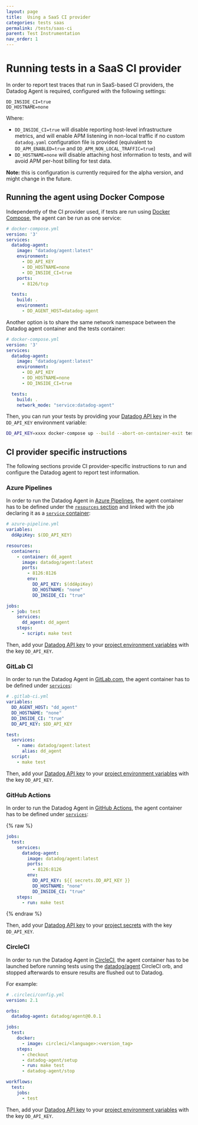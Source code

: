 ```yaml
---
layout: page
title:  Using a SaaS CI provider
categories: tests saas
permalink: /tests/saas-ci
parent: Test Instrumentation
nav_order: 1
---
```


# Running tests in a SaaS CI provider

In order to report test traces that run in SaaS-based CI providers, the Datadog Agent is required, configured with the following settings:

```
DD_INSIDE_CI=true
DD_HOSTNAME=none
```

Where:
* `DD_INSIDE_CI=true` will disable reporting host-level infrastructure metrics, and will enable APM listening in non-local traffic if no custom `datadog.yaml` configuration file is provided
(equivalent to `DD_APM_ENABLED=true` and `DD_APM_NON_LOCAL_TRAFFIC=true`)
* `DD_HOSTNAME=none` will disable attaching host information to tests, and will avoid APM per-host billing for test data.

**Note:** this is configuration is currently required for the alpha version, and might change in the future.


## Running the agent using Docker Compose

Independently of the CI provider used, if tests are run using [Docker Compose](https://docs.docker.com/compose/), the agent can be run as one service:

```yaml
# docker-compose.yml
version: '3'
services:
  datadog-agent:
    image: "datadog/agent:latest"
    environment:
      - DD_API_KEY
      - DD_HOSTNAME=none
      - DD_INSIDE_CI=true
    ports:
      - 8126/tcp

  tests:
    build: .
    environment:
      - DD_AGENT_HOST=datadog-agent
```

Another option is to share the same network namespace between the Datadog agent container and the tests container:

```yaml
# docker-compose.yml
version: '3'
services:
  datadog-agent:
    image: "datadog/agent:latest"
    environment:
      - DD_API_KEY
      - DD_HOSTNAME=none
      - DD_INSIDE_CI=true

  tests:
    build: .
    network_mode: "service:datadog-agent"
```

Then, you can run your tests by providing your [Datadog API key](https://app.datadoghq.com/account/settings#api) in the `DD_API_KEY` environment variable:

```sh
DD_API_KEY=xxxx docker-compose up --build --abort-on-container-exit tests
```


## CI provider specific instructions

The following sections provide CI provider-specific instructions to run and configure the Datadog agent to report test information.


### Azure Pipelines

In order to run the Datadog Agent in [Azure Pipelines](https://azure.microsoft.com/en-us/services/devops/pipelines/), the agent container has to be defined under the [`resources` section](https://docs.microsoft.com/en-us/azure/devops/pipelines/process/resources?view=azure-devops&tabs=schema) and linked with the job declaring it as a [`service` container](https://docs.microsoft.com/en-us/azure/devops/pipelines/process/service-containers?view=azure-devops&tabs=yaml):

```yaml
# azure-pipeline.yml
variables:
  ddApiKey: $(DD_API_KEY)

resources:
  containers:
    - container: dd_agent
      image: datadog/agent:latest
      ports:
        - 8126:8126
        env:
          DD_API_KEY: $(ddApiKey)
          DD_HOSTNAME: "none"
          DD_INSIDE_CI: "true"

jobs:	
  - job: test
    services:
      dd_agent: dd_agent
    steps:
      - script: make test
```

Then, add your [Datadog API key](https://app.datadoghq.com/account/settings#api) to your [project environment variables](https://docs.microsoft.com/en-us/azure/devops/pipelines/process/variables?view=azure-devops&tabs=yaml%2Cbatch) with the key `DD_API_KEY`.


### GitLab CI

In order to run the Datadog Agent in [GitLab.com](https://gitlab.com/), the agent container has to be defined under [`services`](https://docs.gitlab.com/ee/ci/docker/using_docker_images.html#what-is-a-service):

```yaml
# .gitlab-ci.yml
variables:
  DD_AGENT_HOST: "dd_agent"
  DD_HOSTNAME: "none"
  DD_INSIDE_CI: "true"
  DD_API_KEY: $DD_API_KEY

test:
  services:
    - name: datadog/agent:latest
      alias: dd_agent
  script:
    - make test
```

Then, add your [Datadog API key](https://app.datadoghq.com/account/settings#api) to your [project environment variables](https://docs.gitlab.com/ee/ci/variables/README.html#custom-environment-variables) with the key `DD_API_KEY`.


### GitHub Actions

In order to run the Datadog Agent in [GitHub Actions](https://docs.github.com/en/actions), the agent container has to be defined under [`services`](https://docs.github.com/en/actions/guides/about-service-containers):

{% raw %}
```yaml
jobs:
  test:
    services:
      datadog-agent:
        image: datadog/agent:latest
        ports:
          - 8126:8126
        env:
          DD_API_KEY: ${{ secrets.DD_API_KEY }}
          DD_HOSTNAME: "none"
          DD_INSIDE_CI: "true"
    steps:
      - run: make test
```
{% endraw %}

Then, add your [Datadog API key](https://app.datadoghq.com/account/settings#api) to your [project secrets](https://docs.github.com/en/actions/reference/encrypted-secrets) with the key `DD_API_KEY`.


### CircleCI

In order to run the Datadog Agent in [CircleCI](https://circleci.com/), the agent container has to be launched before running tests using the [datadog/agent](https://circleci.com/developer/orbs/orb/datadog/agent) CircleCI orb, and stopped afterwards to ensure results are flushed out to Datadog.

For example:

```yaml
# .circleci/config.yml
version: 2.1

orbs:
  datadog-agent: datadog/agent@0.0.1

jobs:
  test:
    docker:
      - image: circleci/<language>:<version_tag>
    steps:
      - checkout
      - datadog-agent/setup
      - run: make test
      - datadog-agent/stop

workflows:
  test:
    jobs:
      - test
```

Then, add your [Datadog API key](https://app.datadoghq.com/account/settings#api) to your [project environment variables](https://circleci.com/docs/2.0/env-vars/) with the key `DD_API_KEY`.
